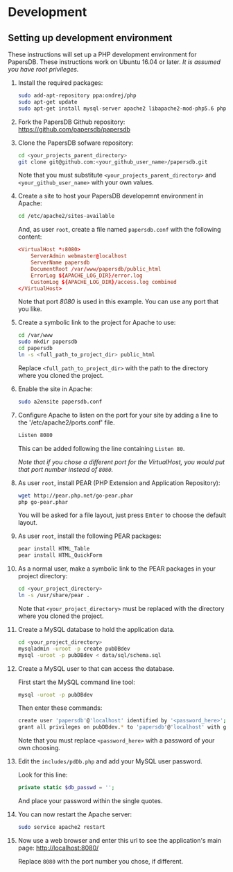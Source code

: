 # Development

## Setting up development environment

These instructions will set up a PHP development environment for
PapersDB. These instructions work on Ubuntu 16.04 or later. *It is
assumed you have root privileges.*

1. Install the required packages:

    ```sh
    sudo add-apt-repository ppa:ondrej/php
    sudo apt-get update
    sudo apt-get install mysql-server apache2 libapache2-mod-php5.6 php5.6 php5.6-mysql php5.6-xml
    ```
1. Fork the PapersDB Github repository:
   https://github.com/papersdb/papersdb
1. Clone the PapersDB sofware repository:

    ```sh
    cd <your_projects_parent_directory>
    git clone git@github.com:<your_github_user_name>/papersdb.git
    ```
    Note that you must substitute `<your_projects_parent_directory>`
    and `<your_github_user_name>` with your own values.
1. Create a site to host your PapersDB developemnt
   environment in Apache:

    ```sh
    cd /etc/apache2/sites-available
    ```
    And, as user `root`, create a file named `papersdb.conf` with the
    following content:

    ```conf
    <VirtualHost *:8080>
        ServerAdmin webmaster@localhost
        ServerName papersdb
        DocumentRoot /var/www/papersdb/public_html
        ErrorLog ${APACHE_LOG_DIR}/error.log
        CustomLog ${APACHE_LOG_DIR}/access.log combined
    </VirtualHost>
    ```
    Note that port *8080* is used in this example. You can use any
    port that you like.
1. Create a symbolic link to the project for Apache to use:

    ```sh
    cd /var/www
    sudo mkdir papersdb
    cd papersdb
    ln -s <full_path_to_project_dir> public_html
    ```

    Replace `<full_path_to_project_dir>` with the path to the
    directory where you cloned the project.
1. Enable the site in Apache:

    ```sh
    sudo a2ensite papersdb.conf
    ```
1. Configure Apache to listen on the port for your site by adding a
   line to the '/etc/apache2/ports.conf' file.
    ```sh
    Listen 8080
    ```
    This can be added following the line containing `Listen 80`.

    *Note that if you chose a different port for the VirtualHost, you
    would put that port number instead of `8080`.*
1. As user `root`, install PEAR (PHP Extension and Application
   Repository):

    ```sh
    wget http://pear.php.net/go-pear.phar
    php go-pear.phar
    ```
    You will be asked for a file layout, just press <kbd>Enter</kbd>
    to choose the default layout.
1. As user `root`, install the following PEAR packages:

    ```sh
    pear install HTML_Table
    pear install HTML_QuickForm
    ```
1. As a normal user, make a symbolic link to the PEAR packages in your
   project directory:

    ```sh
    cd <your_project_directory>
    ln -s /usr/share/pear .
    ```
    Note that `<your_project_directory>` must be replaced with the
    directory where you cloned the project.
1. Create a MySQL database to hold the application data.

    ```sh
    cd <your_project_directory>
    mysqladmin -uroot -p create pubDBdev
    mysql -uroot -p pubDBdev < data/sql/schema.sql
    ```
1. Create a MySQL user to that can access the database.

    First start the MySQL command line tool:

    ```sh
    mysql -uroot -p pubDBdev
    ```

    Then enter these commands:

    ```sh
    create user 'papersdb'@'localhost' identified by '<password_here>';
    grant all privileges on pubDBdev.* to 'papersdb'@'localhost' with grant option;
    ```
    Note that you must replace `<password_here>` with a password of
    your own choosing.
1. Edit the `includes/pdDb.php` and add your MySQL user password.

    Look for this line:

    ```php
    private static $db_passwd = '';
    ```
    And place your password within the single quotes.
1. You can now restart the Apache server:

    ```sh
    sudo service apache2 restart
    ```
1. Now use a web browser and enter this url to see the application's
   main page: [http://localhost:8080/](http://localhost:8080/)

    Replace `8080` with the port number you chose, if different.
